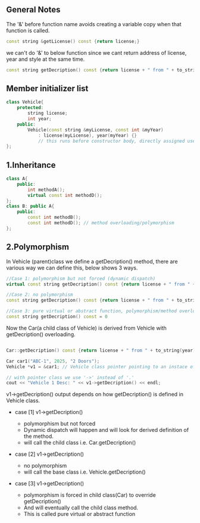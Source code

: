 
## General Notes

The '&' before function name avoids creating a variable copy when that function is called. 

```cpp
const string &getLicense() const {return license;}
```

we can't do '&' to below function since we cant return address of license, year and style at the same time.
```cpp
const string getDecription() const {return license + " from " + to_string(year) + " with style " + style;}
```

## Member initializer list
```cpp
class Vehicle{
    protected:
        string license;
        int year;
    public:
        Vehicle(const string &myLicense, const int &myYear)
            : license(myLicense), year(myYear) {} 
            // this runs before constructor body, directly assigned useful for const init
};
```


## 1.Inheritance

```cpp
class A{
    public:
        int methodA();
        virtual const int methodD();
};
class B: public A{
    public:
        const int methodB();
        const int methodD(); // method overloading/polymorphism
};
```



## 2.Polymorphism

In Vehicle (parent)class we define a getDecription() method, there are various way we can define this, below shows 3 ways. 

```cpp
//Case 1: polymorphism but not forced (dynamic dispatch)
virtual const string getDecription() const {return license + " from " + to_string(year);}

//Case 2: no polymorphism
const string getDecription() const {return license + " from " + to_string(year);}

//Case 3: pure virtual or abstract function, polymorphism/method overloading is forced for child class
const string getDecription() const = 0
```

Now the Car(a child class of Vehicle) is derived from Vehicle with getDecription() overloading.
```cpp

Car::getDecription() const {return license + " from " + to_string(year) + " with style " + style;}

Car car1("ABC-1", 2025, "2 Doors");
Vehicle *v1 = &car1; // Vehicle class pointer pointing to an instace of Car.

// with pointer class we use '->' instead of '.'
cout << "Vehicle 1 Desc: " << v1->getDecription() << endl;

```

v1->getDecription() output depends on how getDecription() is defined in Vehicle class.


- case [1] v1->getDecription() 
    - polymorphism but not forced
    - Dynamic dispatch will happen and will look for derived definition of the method.
    - will call the child class i.e. Car.getDecription()

- case [2] v1->getDecription() 
    - no polymorphism
    - will call the base class i.e. Vehicle.getDecription()

- case [3] v1->getDecription() 
    - polymorphism is forced in child class(Car) to override getDecription()
    - And will eventually call the child class method.
    - This is called pure virtual or abstract function